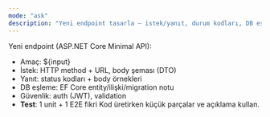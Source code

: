 ```yaml
---
mode: "ask"
description: "Yeni endpoint tasarla — istek/yanıt, durum kodları, DB eşleme, test"
---
```

Yeni endpoint (ASP.NET Core Minimal API):
- Amaç: ${input}
- İstek: HTTP method + URL, body şeması (DTO)
- Yanıt: status kodları + body örnekleri
- DB eşleme: EF Core entity/ilişki/migration notu
- Güvenlik: auth (JWT), validation
- **Test**: 1 unit + 1 E2E fikri
Kod üretirken küçük parçalar ve açıklama kullan.
